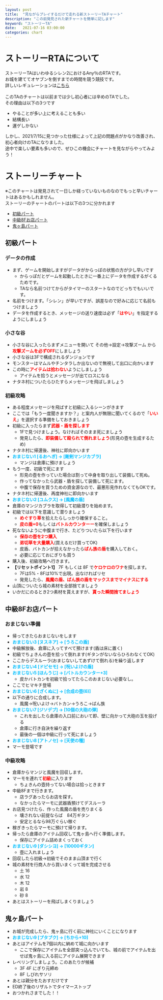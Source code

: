 ```yaml
---
layout: post
title:  "見ながらプレイするだけで走れる新ストーリーTAチャート"
description: "この前発見された新チャートを簡単に記します"
keyword: "ストーリーTA"
date:   2021-07-16 03:00:00
categories: chart
---
```


# ストーリーRTAについて
ストーリーTAはいわゆるシレン2におけるAny％のRTAです。  
お城を建ててオヤブンを倒すまでの時間を競う競技です。  
詳しいレギュレーションは[こちら](/speedrun/2021/04/24/ta-regulation#ストーリーTA)  
<br>
このTAのチャートは以前までは少し初心者には辛めのTAでした。  
その理由は以下の3つです  
- やることが多い上に考えることも多い
- 結構長い
- 運ゲしかない

しかし、2021/7/15に見つかった仕様によって上記の問題点がかなり改善され、初心者向けのTAになりました。  
途中で楽しい要素も多いので、ぜひこの機会にチャートを見ながらやってみよう！  


# ストーリーチャート
※このチャートは発見されて一日しか経っていないものなのでもっと早いチャートはあるかもしれません。
<br>
ストーリーのチャートのパートは以下の3つに分かれます  

- <a href="#初級パート">初級パート</a>
- <a href="#中級ループパート">中級8Fお店パート</a>
- <a href="#鬼ヶ島パート">鬼ヶ島パート</a>

## **初級パート**

### データの作成

- まず、ゲームを開始しますがデータがからっぽの状態の方が少し早いです
  - からっぽだとゲームを起動したときに一番上にデータを作成するがくるためです。
  - TAなら名前つけてからがタイマーのスタートなのでどっちでもいいです。
- 名前をつけます。「シレン」が早いですが、誤差なので好みに応じて名前もつけましょう
- データを作成するとき、メッセージの送り速度は必ず「<span style="color:red;">**はやい**</span>」を指定するようにしましょう

### 小さな谷
- 小さな谷に入ったらまずメニューを開いて その他->設定->攻撃ズーム から<span style="color:red;">**攻撃ズームを必ずOFF**</span>にしましょう
- 小さな谷は3Fで構成されるダンジョンです
- モンスターはマムルやチンタラしか出ないので無視して出口に向かいます
- この時に<span style="color:red;">**アイテムは拾わない**</span>ようにしましょう
  - アイテムを拾うとメッセージが出てロスになる
- ナタネ村についたらひたすらメッセージを飛ばしましょう

### 初級攻略
- ある程度メッセージを飛ばすと初級に入るシーンがきます
- ここでは「もう一度聞きますか？」と案内人が無限に聞いてくるので「<span style="color:red;">**いいえ**</span>」を選択する準備をしておきましょう
- 初級に入ったらまず<span style="color:red;">**武器・盾を探します**</span>
  - 1Fで見つけましょう。なければそのまま死にましょう
  - 発見したら、<span style="color:red;">**即装備して殴られて倒れましょう**</span>(形見の壺を生成するため)
- ナタネ村に帰還後、神社に即向かいます
- <span style="color: DeepSkyBlue;">**おまじない1  [るおへぎ] -> [剛剣マンジカブラ]**</span>
  - マンジは倉庫に預けましょう
- もう一度、初級で死にます
  - 形見の壺を作っていた場合は割って中身を取り出して装備して死ぬ。
  - 作ってなかったら武器・盾を探して装備して死にます。
  - 中腹で保存を買うための資金源なので、最悪形見作れなくてもOKです。
- ナタネ村に帰還後、再度神社に即向かいます
- <span style="color: DeepSkyBlue;">**おまじない2  [ユムクス] -> [風魔の盾]**</span>
- 倉庫のマンジカブラを取得して初級潜りを始めます。
- 初級では以下を意識して潜りましょう
  - <span style="color:red;">**めぐすり草**</span>を拾えたらしっかり確保すること。
  - <span style="color:red;">**皮の盾+0**</span>もしくは<span style="color:red;">**バトルカウンターー**</span>を確保しましょう
- 死なないように中腹まで行き、たどりついたら以下を行います
  - <span style="color:red;">**保存の壺を2つ購入**</span>
  - <span style="color:red;">**弟切草を大量購入**</span>(買えるだけ買ってOK)
  - 皮盾、バトカンが拾えなかったら<span style="color:red;">**ばん族の盾**</span>を購入しておく。
  - 必要に応じておにぎりも買う
- 購入後、初級攻略へ行きます。
- **【リセットポイント1】** 7F もしくは 8F で<span style="color:red;">**ケロケロのワナ**</span>を探します。
  - 7Fは5%・8Fは10%で出現。出なければリセ
  - 発見したら、<span style="color:red;">**風魔の盾、ばん族の盾をマックスまでマイナスにする**</span>
- 山頂についたら城の素材を全部捨てましょう
- いかだにのるとき2つ素材を貰えますが、<span style="color:red;">**貰った瞬間捨てましょう**</span>

## **中級8Fお店パート**

### おまじない準備

- 帰ってきたらおまじないをします
- <span style="color: DeepSkyBlue;">**おまじない3  [ヌスネア] -> [うろこの盾]**</span>
- 中級解放後、倉庫に入ってすべて預けます(盾は床に置く)
- 初級でちょきんの壺を拾って倒れます(ギタンがないならひろわなくてOK)
- ここからデスルーラ(おまじないしてあずけて倒れる)を繰り返します
- <span style="color: DeepSkyBlue;">**おまじない4  [ドピセモ] -> [呪いよけの盾]**</span>
- <span style="color: DeepSkyBlue;">**おまじない5  [ほんうじ] -> [バトルカウンター+3]**</span>
  - 皮かバトカンを初級で拾ってたらこのおまじない必要なし。
- ここでヒマキチ登場
- <span style="color: DeepSkyBlue;">**おまじない6  [ざくぬに] -> [合成の壺(6)]**</span>
- 以下の通りに合成します。
  - 風魔->呪いよけ->バトカン->うろこ->ばん族
- <span style="color: DeepSkyBlue;">**おまじない7  [ジソデブ] -> [10個の大砲の弾]**</span>
  - これを出したら倉庫の入口前において即、壁に向かって大砲の玉を投げる
  - 倉庫に行き自決を繰り返す
  - 最後の一個は中級に行って死にましょう
- <span style="color: DeepSkyBlue;">**おまじない8  [アトノセ] -> [天使の種]**</span>
- マーモ登場です

### 中級攻略

- 倉庫からマンジと風魔を回収します。
- マーモを連れて<span style="color:red;">**初級**</span>に入ります
  - ちょきんの壺持ってない場合は拾っときます
- 中級8Fまで行きます。
  - 店ラグあったらお店を探す。
  - なかったらマーモに武器盾預けてデスルーラ
- お店見つけたら、作った風魔の盾を売りまくる
  - 壊されない前提ならば　84万ギタン
  - 安定とるなら98万ぐらい稼ぐ
- 稼ぎきったらマーモに預けて帰ります。
- 帰ったら倉庫のアイテム回収して鬼ヶ島へ行く準備します。
  - 保存にアイテム詰めまくっておく
- <span style="color: DeepSkyBlue;">**おまじない9  [ダシシヨ] -> [10000ギタン]**</span>
  - 壺に入れましょう
- 回収したら初級->初級でそのまま山頂まで行く
- 城の素材を行商人から買いまくって城を完成させる
  - 土 16
  - 水 12
  - 木 12
  - 岩 8
  - 砂 8
- あとはストーリーを飛ばしまくりましょう

## **鬼ヶ島パート**
- お城が完成したら、鬼ヶ島に行く前に神社にいくことになります
- <span style="color: DeepSkyBlue;">**おまじない9 [プタプク] -> [ちから+10]**</span>
- あとはアイテムを7個以内に納めて城に向かいます
  - ここで保存にアイテムを全部突っ込んでいても、城の前でアイテムを出せば鬼ヶ島に入る前にアイテム展開できます
- レベリングしましょう。このあたりが候補
  - 3F 4F にぎり元締め
  - 8F しびれサソリ
- あとは親分をたおすだけです
- ED終了後のリザルトでタイマーストップ
- おつかれさまでした！！

